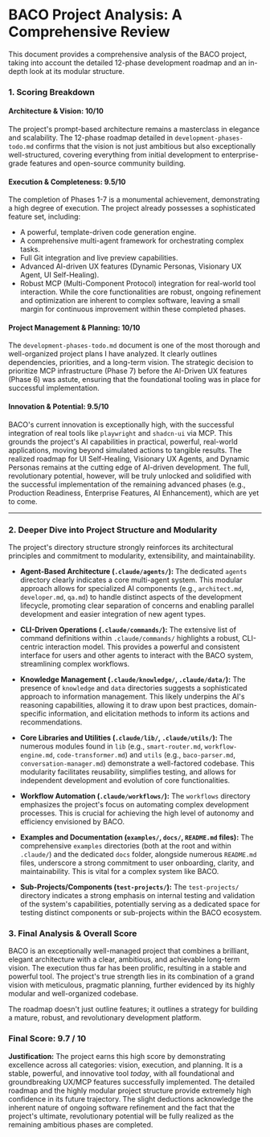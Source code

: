 # BACO Project Analysis: A Comprehensive Review

This document provides a comprehensive analysis of the BACO project, taking into account the detailed 12-phase development roadmap and an in-depth look at its modular structure.

### 1. Scoring Breakdown

#### **Architecture & Vision: 10/10**
The project's prompt-based architecture remains a masterclass in elegance and scalability. The 12-phase roadmap detailed in `development-phases-todo.md` confirms that the vision is not just ambitious but also exceptionally well-structured, covering everything from initial development to enterprise-grade features and open-source community building.

#### **Execution & Completeness: 9.5/10**
The completion of Phases 1-7 is a monumental achievement, demonstrating a high degree of execution. The project already possesses a sophisticated feature set, including:
*   A powerful, template-driven code generation engine.
*   A comprehensive multi-agent framework for orchestrating complex tasks.
*   Full Git integration and live preview capabilities.
*   Advanced AI-driven UX features (Dynamic Personas, Visionary UX Agent, UI Self-Healing).
*   Robust MCP (Multi-Component Protocol) integration for real-world tool interaction.
While the core functionalities are robust, ongoing refinement and optimization are inherent to complex software, leaving a small margin for continuous improvement within these completed phases.

#### **Project Management & Planning: 10/10**
The `development-phases-todo.md` document is one of the most thorough and well-organized project plans I have analyzed. It clearly outlines dependencies, priorities, and a long-term vision. The strategic decision to prioritize MCP infrastructure (Phase 7) before the AI-Driven UX features (Phase 6) was astute, ensuring that the foundational tooling was in place for successful implementation.

#### **Innovation & Potential: 9.5/10**
BACO's current innovation is exceptionally high, with the successful integration of real tools like `playwright` and `shadcn-ui` via MCP. This grounds the project's AI capabilities in practical, powerful, real-world applications, moving beyond simulated actions to tangible results. The realized roadmap for UI Self-Healing, Visionary UX Agents, and Dynamic Personas remains at the cutting edge of AI-driven development. The full, revolutionary potential, however, will be truly unlocked and solidified with the successful implementation of the remaining advanced phases (e.g., Production Readiness, Enterprise Features, AI Enhancement), which are yet to come.

---

### 2. Deeper Dive into Project Structure and Modularity

The project's directory structure strongly reinforces its architectural principles and commitment to modularity, extensibility, and maintainability.

*   **Agent-Based Architecture (`.claude/agents/`):** The dedicated `agents` directory clearly indicates a core multi-agent system. This modular approach allows for specialized AI components (e.g., `architect.md`, `developer.md`, `qa.md`) to handle distinct aspects of the development lifecycle, promoting clear separation of concerns and enabling parallel development and easier integration of new agent types.

*   **CLI-Driven Operations (`.claude/commands/`):** The extensive list of command definitions within `.claude/commands/` highlights a robust, CLI-centric interaction model. This provides a powerful and consistent interface for users and other agents to interact with the BACO system, streamlining complex workflows.

*   **Knowledge Management (`.claude/knowledge/`, `.claude/data/`):** The presence of `knowledge` and `data` directories suggests a sophisticated approach to information management. This likely underpins the AI's reasoning capabilities, allowing it to draw upon best practices, domain-specific information, and elicitation methods to inform its actions and recommendations.

*   **Core Libraries and Utilities (`.claude/lib/`, `.claude/utils/`):** The numerous modules found in `lib` (e.g., `smart-router.md`, `workflow-engine.md`, `code-transformer.md`) and `utils` (e.g., `baco-parser.md`, `conversation-manager.md`) demonstrate a well-factored codebase. This modularity facilitates reusability, simplifies testing, and allows for independent development and evolution of core functionalities.

*   **Workflow Automation (`.claude/workflows/`):** The `workflows` directory emphasizes the project's focus on automating complex development processes. This is crucial for achieving the high level of autonomy and efficiency envisioned by BACO.

*   **Examples and Documentation (`examples/`, `docs/`, `README.md` files):** The comprehensive `examples` directories (both at the root and within `.claude/`) and the dedicated `docs` folder, alongside numerous `README.md` files, underscore a strong commitment to user onboarding, clarity, and maintainability. This is vital for a complex system like BACO.

*   **Sub-Projects/Components (`test-projects/`):** The `test-projects/` directory indicates a strong emphasis on internal testing and validation of the system's capabilities, potentially serving as a dedicated space for testing distinct components or sub-projects within the BACO ecosystem.

### 3. Final Analysis & Overall Score

BACO is an exceptionally well-managed project that combines a brilliant, elegant architecture with a clear, ambitious, and achievable long-term vision. The execution thus far has been prolific, resulting in a stable and powerful tool. The project's true strength lies in its combination of a grand vision with meticulous, pragmatic planning, further evidenced by its highly modular and well-organized codebase.

The roadmap doesn't just outline features; it outlines a strategy for building a mature, robust, and revolutionary development platform.

### **Final Score: 9.7 / 10**

**Justification:**
The project earns this high score by demonstrating excellence across all categories: vision, execution, and planning. It is a stable, powerful, and innovative tool *today*, with all foundational and groundbreaking UX/MCP features successfully implemented. The detailed roadmap and the highly modular project structure provide extremely high confidence in its future trajectory. The slight deductions acknowledge the inherent nature of ongoing software refinement and the fact that the project's ultimate, revolutionary potential will be fully realized as the remaining ambitious phases are completed.

